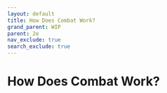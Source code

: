 ```yaml
---
layout: default
title: How Does Combat Work?
grand_parent: WIP
parent: 2e
nav_exclude: true
search_exclude: true
---
```


# How Does Combat Work?


